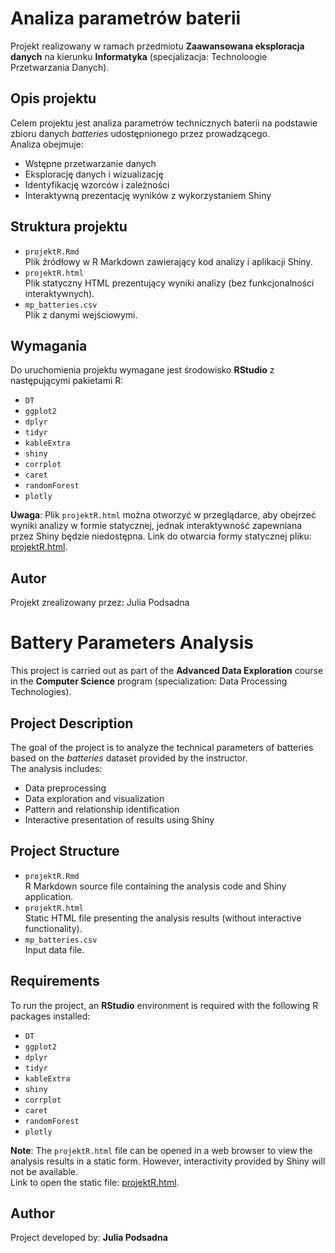 # Analiza parametrów baterii  
Projekt realizowany w ramach przedmiotu **Zaawansowana eksploracja danych** na kierunku **Informatyka** (specjalizacja: Technoloogie Przetwarzania Danych).  

## Opis projektu  
Celem projektu jest analiza parametrów technicznych baterii na podstawie zbioru danych *batteries* udostępnionego przez prowadzącego.  
Analiza obejmuje:  
- Wstępne przetwarzanie danych  
- Eksplorację danych i wizualizację  
- Identyfikację wzorców i zależności  
- Interaktywną prezentację wyników z wykorzystaniem Shiny  

## Struktura projektu  
- `projektR.Rmd`  
  Plik źródłowy w R Markdown zawierający kod analizy i aplikacji Shiny.  
- `projektR.html`  
  Plik statyczny HTML prezentujący wyniki analizy (bez funkcjonalności interaktywnych).  
- `mp_batteries.csv`  
  Plik z danymi wejściowymi.  

## Wymagania  
Do uruchomienia projektu wymagane jest środowisko **RStudio** z następującymi pakietami R:  
- `DT`  
- `ggplot2`  
- `dplyr`  
- `tidyr`  
- `kableExtra`  
- `shiny`  
- `corrplot`  
- `caret`  
- `randomForest`  
- `plotly`  

**Uwaga**: Plik `projektR.html` można otworzyć w przeglądarce, aby obejrzeć wyniki analizy w formie statycznej, jednak interaktywność zapewniana przez Shiny będzie niedostępna.
Link do otwarcia formy statycznej pliku: [projektR.html](https://gambibambi.github.io/Zaawansowana-Eksploracja-Danych/ProjektR.html).

## Autor
Projekt zrealizowany przez: Julia Podsadna



# Battery Parameters Analysis

This project is carried out as part of the **Advanced Data Exploration** course in the **Computer Science** program (specialization: Data Processing Technologies).  

## Project Description  
The goal of the project is to analyze the technical parameters of batteries based on the *batteries* dataset provided by the instructor.  
The analysis includes:  
- Data preprocessing  
- Data exploration and visualization  
- Pattern and relationship identification  
- Interactive presentation of results using Shiny  

## Project Structure  
- `projektR.Rmd`  
  R Markdown source file containing the analysis code and Shiny application.  
- `projektR.html`  
  Static HTML file presenting the analysis results (without interactive functionality).  
- `mp_batteries.csv`  
  Input data file.  

## Requirements  
To run the project, an **RStudio** environment is required with the following R packages installed:  
- `DT`  
- `ggplot2`  
- `dplyr`  
- `tidyr`  
- `kableExtra`  
- `shiny`  
- `corrplot`  
- `caret`  
- `randomForest`  
- `plotly`  

**Note**: The `projektR.html` file can be opened in a web browser to view the analysis results in a static form. However, interactivity provided by Shiny will not be available.  
Link to open the static file: [projektR.html](https://gambibambi.github.io/Zaawansowana-Eksploracja-Danych/ProjektR.html).  

## Author  
Project developed by: **Julia Podsadna**
